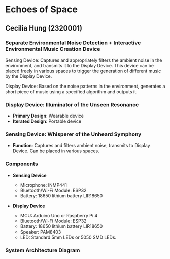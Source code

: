 # Echoes of Space

## Cecilia Hung (2320001)

### Separate Environmental Noise Detection + Interactive Environmental Music Creation Device

Sensing Device: Captures and appropriately filters the ambient noise in the environment, and transmits it to the Display Device. This device can be placed freely in various spaces to trigger the generation of different music by the Display Device.

Display Device: Based on the noise patterns in the environment, generates a short piece of music using a specified algorithm and outputs it.

### Display Device: Illuminator of the Unseen Resonance

- **Primary Design**: Wearable device
- **Iterated Design**: Portable device

### Sensing Device: Whisperer of the Unheard Symphony

- **Function**: Captures and filters ambient noise, transmits to Display Device. Can be placed in various spaces.

### Components

- **Sensing Device**
  - Microphone: INMP441
  - Bluetooth/Wi-Fi Module: ESP32
  - Battery: 18650 lithium battery LIR18650

- **Display Device**
  - MCU: Arduino Uno or Raspberry Pi 4
  - Bluetooth/Wi-Fi Module: ESP32
  - Battery: 18650 lithium battery LIR18650
  - Speaker: PAM8403
  - LED: Standard 5mm LEDs or 5050 SMD LEDs.

### System Architecture Diagram

